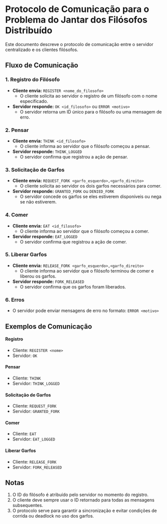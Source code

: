 # Protocolo de Comunicação para o Problema do Jantar dos Filósofos Distribuído

Este documento descreve o protocolo de comunicação entre o servidor centralizado e os clientes filósofos.

## Fluxo de Comunicação
### 1. Registro do Filósofo
- **Cliente envia:** `REGISTER <nome_do_filosofo>`
  - O cliente solicita ao servidor o registro de um filósofo com o nome especificado.
- **Servidor responde:** `OK <id_filosofo>` ou `ERROR <motivo>`
  - O servidor retorna um ID único para o filósofo ou uma mensagem de erro.

### 2. Pensar
- **Cliente envia:** `THINK <id_filosofo>`
  - O cliente informa ao servidor que o filósofo começou a pensar.
- **Servidor responde:** `THINK_LOGGED`
  - O servidor confirma que registrou a ação de pensar.

### 3. Solicitação de Garfos
- **Cliente envia:** `REQUEST_FORK <garfo_esquerdo>,<garfo_direito>`
  - O cliente solicita ao servidor os dois garfos necessários para comer.
- **Servidor responde:** `GRANTED_FORK` ou `DENIED_FORK`
  - O servidor concede os garfos se eles estiverem disponíveis ou nega se não estiverem.

### 4. Comer
- **Cliente envia:** `EAT <id_filosofo>`
  - O cliente informa ao servidor que o filósofo começou a comer.
- **Servidor responde:** `EAT_LOGGED`
  - O servidor confirma que registrou a ação de comer.

### 5. Liberar Garfos
- **Cliente envia:** `RELEASE_FORK <garfo_esquerdo>,<garfo_direito>`
  - O cliente informa ao servidor que o filósofo terminou de comer e liberou os garfos.
- **Servidor responde:** `FORK_RELEASED`
  - O servidor confirma que os garfos foram liberados.

### 6. Erros
- O servidor pode enviar mensagens de erro no formato: `ERROR <motivo>`

## Exemplos de Comunicação
#### Registro
- Cliente: `REGISTER <nome>`
- Servidor: `OK`

#### Pensar
- Cliente: `THINK`
- Servidor: `THINK_LOGGED`

#### Solicitação de Garfos
- Cliente: `REQUEST_FORK`
- Servidor: `GRANTED_FORK`

#### Comer
- Cliente: `EAT`
- Servidor: `EAT_LOGGED`

#### Liberar Garfos
- Cliente: `RELEASE_FORK`
- Servidor: `FORK_RELEASED`

## Notas
1. O ID do filósofo é atribuído pelo servidor no momento do registro.
2. O cliente deve sempre usar o ID retornado para todas as mensagens subsequentes.
3. O protocolo serve para garantir a sincronização e evitar condições de corrida ou deadlock no uso dos garfos.


